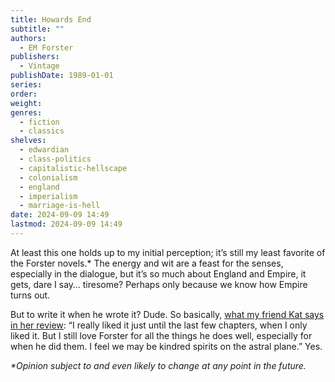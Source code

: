 ```yaml
---
title: Howards End
subtitle: ""
authors:
  - EM Forster
publishers:
  - Vintage
publishDate: 1989-01-01
series: 
order: 
weight: 
genres:
  - fiction
  - classics
shelves:
  - edwardian
  - class-politics
  - capitalistic-hellscape
  - colonialism
  - england
  - imperialism
  - marriage-is-hell
date: 2024-09-09 14:49
lastmod: 2024-09-09 14:49
---
```

At least this one holds up to my initial perception; it’s still my least favorite of the Forster novels.* The energy and wit are a feast for the senses, especially in the dialogue, but it’s so much about England and Empire, it gets, dare I say… tiresome? Perhaps only because we know how Empire turns out.  
  
But to write it when he wrote it? Dude. So basically, [what my friend Kat says in her review](https://www.goodreads.com/review/show/160803351): “I really liked it just until the last few chapters, when I only liked it. But I still love Forster for all the things he does well, especially for when he did them. I feel we may be kindred spirits on the astral plane.” Yes.  
  
_*Opinion subject to and even likely to change at any point in the future._